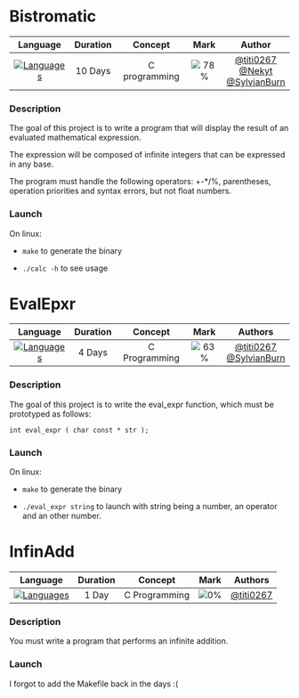 # Bistromatic

|                              Language                               | Duration |    Concept    |                Mark                 |                                                                Author                                                                |
| :-----------------------------------------------------------------: | :------: | :-----------: | :---------------------------------: | :----------------------------------------------------------------------------------------------------------------------------------: |
| [![Languages](https://skillicons.dev/icons?i=c)](https://c.org/en/) | 10 Days  | C programming | ![78%](https://progress-bar.dev/78) | [@titi0267](https://github.com/titi0267) <br> [@Nekyt](https://github.com/Nekyt) <br> [@SylvianBurn](https://github.com/SylvianBurn) |

### Description

The goal of this project is to write a program that will display the result of an evaluated mathematical expression.

The expression will be composed of infinite integers that can be expressed in any base.

The program must handle the following operators: +-\*/%, parentheses, operation priorities and syntax errors,
but not float numbers.

### Launch

On linux:

- `make` to generate the binary

- `./calc -h` to see usage

# EvalEpxr

|                              Language                               | Duration |    Concept    |                Mark                 |                                           Authors                                            |
| :-----------------------------------------------------------------: | :------: | :-----------: | :---------------------------------: | :------------------------------------------------------------------------------------------: |
| [![Languages](https://skillicons.dev/icons?i=c)](https://c.org/en/) |  4 Days  | C Programming | ![63%](https://progress-bar.dev/63) | [@titi0267](https://github.com/titi0267) <br> [@SylvianBurn](https://github.com/SylvianBurn) |

### Description

The goal of this project is to write the eval_expr function, which must be prototyped as follows:

`int eval_expr ( char const * str );`

### Launch

On linux:

- `make` to generate the binary

- `./eval_expr string` to launch with string being a number, an operator and an other number.

# InfinAdd

|                              Language                               | Duration |    Concept    |               Mark                |                 Authors                  |
| :-----------------------------------------------------------------: | :------: | :-----------: | :-------------------------------: | :--------------------------------------: |
| [![Languages](https://skillicons.dev/icons?i=c)](https://c.org/en/) |  1 Day   | C Programming | ![0%](https://progress-bar.dev/0) | [@titi0267](https://github.com/titi0267) |

### Description

You must write a program that performs an infinite addition.

### Launch

I forgot to add the Makefile back in the days :(
